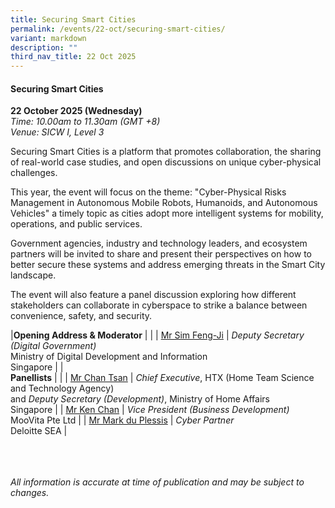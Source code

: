 ```yaml
---
title: Securing Smart Cities
permalink: /events/22-oct/securing-smart-cities/
variant: markdown
description: ""
third_nav_title: 22 Oct 2025
---
```

#### **Securing Smart Cities**

**22 October 2025 (Wednesday)**  
*Time: 10.00am to 11.30am (GMT +8)*
<br>*Venue: SICW I, Level 3*

Securing Smart Cities is a platform that promotes collaboration, the sharing of real-world case studies, and open discussions on unique cyber-physical challenges. 

This year, the event will focus on the theme: "Cyber-Physical Risks Management in Autonomous Mobile Robots, Humanoids, and Autonomous Vehicles" a timely topic as cities adopt more intelligent systems for mobility, operations, and public services.

Government agencies, industry and technology leaders, and ecosystem partners will be invited to share and present their perspectives on how to better secure these systems and address emerging threats in the Smart City landscape.

The event will also feature a panel discussion exploring how different stakeholders can collaborate in cyberspace to strike a balance between convenience, safety, and security.

|**Opening Address &amp; Moderator**          |                                                              |
| [Mr Sim Feng-Ji](/speakers/mr-sim-feng-ji/)  | *Deputy Secretary (Digital Government)* <br>Ministry of Digital Development and Information<br>Singapore      |
|<br>**Panellists**          |                                                              |
| [Mr Chan Tsan](/speakers/mr-chan-tsan/)  | *Chief Executive*, HTX (Home Team Science and Technology Agency)<br>and *Deputy Secretary (Development)*, Ministry of Home Affairs<br>Singapore      |
| [Mr Ken Chan](/speakers/mr-ken-chan/)  | *Vice President (Business Development)* <br>MooVita Pte Ltd      |
| [Mr Mark du Plessis](/speakers/mr-mark-du-plessis/)  | *Cyber Partner* <br>Deloitte SEA      |

<br><br><br>
*All information is accurate at time of publication and may be subject to changes.*